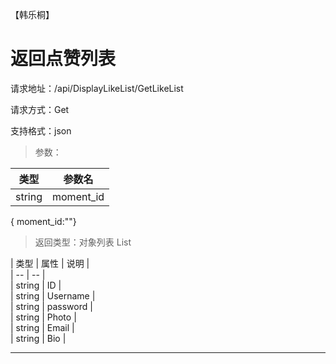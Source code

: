 【韩乐桐】
# 返回点赞列表 #
请求地址：/api/DisplayLikeList/GetLikeList   
 
请求方式：Get  
  
支持格式：json  
    

> 参数：   

| 类型 | 参数名 |  
| --- | --- |   
| string | moment_id |  

{ moment_id:""}   


> 返回类型：对象列表 List<Users>  

| 类型 | 属性 | 说明 |    
| -- | -- |  
| string | ID |  
| string | Username |  
| string | password |  
| string | Photo |   
| string | Email |  
| string | Bio |    


-------------                        
